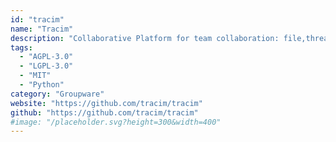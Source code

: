 ```yaml
---
id: "tracim"
name: "Tracim"
description: "Collaborative Platform for team collaboration: file,threads,notes,agenda,etc."
tags:
  - "AGPL-3.0"
  - "LGPL-3.0"
  - "MIT"
  - "Python"
category: "Groupware"
website: "https://github.com/tracim/tracim"
github: "https://github.com/tracim/tracim"
#image: "/placeholder.svg?height=300&width=400"
---
```


